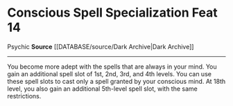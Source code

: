 ﻿---
actions: null
cost: null
element: null
feat: Conscious Spell Specialization
frequency: null
heighten_level: null
id: '3685'
level: '14'
name: Conscious Spell Specialization
prerequisite: null
rarity: Common
requirement: null
rus_type_level: null
school: null
source: '[[DATABASE/source/Dark Archive|Dark Archive]]'
subcategory: null
trait:
- '[[DATABASE/trait/Psychic|Psychic]]'
trigger: null
type: Feat

---
# Conscious Spell Specialization <span class="item-type">Feat 14</span>

<span class="item-trait">Psychic</span>
**Source** [[DATABASE/source/Dark Archive|Dark Archive]]

---
You become more adept with the spells that are always in your mind. You gain an additional spell slot of 1st, 2nd, 3rd, and 4th levels. You can use these spell slots to cast only a spell granted by your conscious mind. At 18th level, you also gain an additional 5th-level spell slot, with the same restrictions.